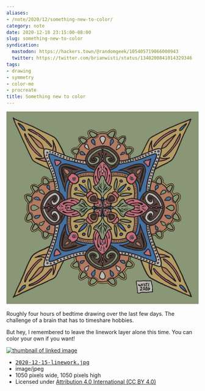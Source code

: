```yaml
---
aliases:
- /note/2020/12/something-new-to-color/
category: note
date: 2020-12-18 23:15:00-08:00
slug: something-new-to-color
syndication:
  mastodon: https://hackers.town/@randomgeek/105405719066000943
  twitter: https://twitter.com/brianwisti/status/1340200841014329346
tags:
- drawing
- symmetry
- color-me
- procreate
title: Something new to color
---
```


![attachments/img/2020/cover-2020-12-18.jpg](../../../attachments/img/2020/cover-2020-12-18.jpg)

Roughly four hours of bedtime drawing over the last few days. The challenge of a brain that has to timeshare hobbies.

But hey, I remembered to leave the linework layer alone this time. You can color your own if you want!

<div class="image-link">
  <div class="image-link-preview">
    <a href="2020-12-15-linework.jpg">
      <img src="2020-12-15-linework-96x96.jpg" alt="thumbnail of linked image">
    </a>
  </div>
  <div class="image-link-details">
    <ul>
      <li>
        <a href="2020-12-15-linework.jpg">
          <tt>2020-12-15-linework.jpg</tt>
        </a>
      </li>
      <li>image/jpeg</li>
      <li>1050 pixels wide, 1050 pixels high</li>
      <li>Licensed under <a href="https://creativecommons.org/licenses/by/4.0/">Attribution 4.0 International (CC BY 4.0)</a></li>
    </ul>
  </div>
</div>
